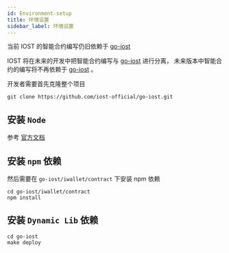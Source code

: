 ```yaml
---
id: Environment-setup
title: 环境设置
sidebar_label: 环境设置
---
```


当前 IOST 的智能合约编写仍旧依赖于 [go-iost](https://github.com/iost-official/go-iost)

IOST 将在未来的开发中把智能合约编写与 [go-iost](https://github.com/iost-official/go-iost) 进行分离， 未来版本中智能合约的编写将不再依赖于 [go-iost](https://github.com/iost-official/go-iost) 。

开发者需要首先克隆整个项目

```git
git clone https://github.com/iost-official/go-iost.git
```

## 安装 `Node`

参考 [官方文档](https://nodejs.org/zh-cn/download/package-manager/#macos)

## 安装 `npm` 依赖
然后需要在 `go-iost/iwallet/contract` 下安装 npm 依赖

```git
cd go-iost/iwallet/contract
npm install
```

## 安装 `Dynamic Lib` 依赖

```git
cd go-iost
make deploy
```

